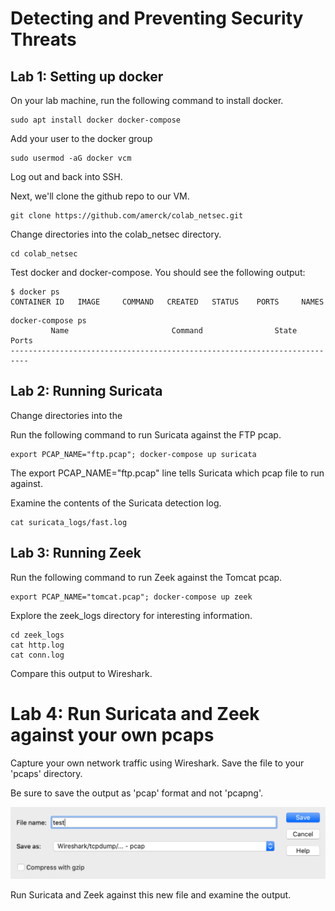 # Detecting and Preventing Security Threats

## Lab 1: Setting up docker

On your lab machine, run the following command to install docker.

```commandline
sudo apt install docker docker-compose
```

Add your user to the docker group

```commandline
sudo usermod -aG docker vcm
```

Log out and back into SSH.

Next, we'll clone the github repo to our VM.

```commandline
git clone https://github.com/amerck/colab_netsec.git
```

Change directories into the colab_netsec directory.

```commandline
cd colab_netsec
```

Test docker and docker-compose. You should see the following output:

```comandline
$ docker ps
CONTAINER ID   IMAGE     COMMAND   CREATED   STATUS    PORTS     NAMES
```

```commandline
docker-compose ps
         Name                       Command                State     Ports
--------------------------------------------------------------------------
```

## Lab 2: Running Suricata

Change directories into the 

Run the following command to run Suricata against the FTP pcap.

```commandline
export PCAP_NAME="ftp.pcap"; docker-compose up suricata
```

The export PCAP_NAME="ftp.pcap" line tells Suricata which pcap file to run against.

Examine the contents of the Suricata detection log.

```commandline
cat suricata_logs/fast.log
```

## Lab 3: Running Zeek

Run the following command to run Zeek against the Tomcat pcap.

```commandline
export PCAP_NAME="tomcat.pcap"; docker-compose up zeek
```

Explore the zeek_logs directory for interesting information.

```commandline
cd zeek_logs
cat http.log
cat conn.log
```

Compare this output to Wireshark.

# Lab 4: Run Suricata and Zeek against your own pcaps

Capture your own network traffic using Wireshark. Save the file to your 'pcaps' directory.

Be sure to save the output as 'pcap' format and not 'pcapng'.

![save_pcap](img/save_pcap.png)

Run Suricata and Zeek against this new file and examine the output.